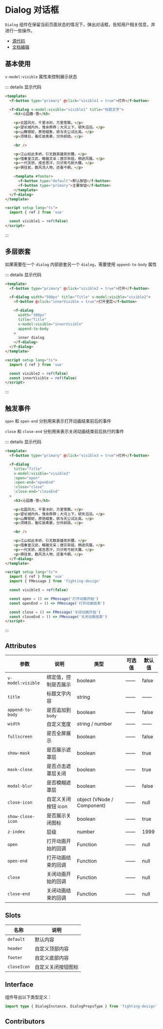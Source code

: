 # Dialog 对话框

`Dialog` 组件在保留当前页面状态的情况下，弹出对话框，告知用户相关信息，并进行一些操作。

- [源代码](https://github.com/FightingDesign/fighting-design/tree/master/packages/fighting-design/dialog)
- [文档编辑](https://github.com/FightingDesign/fighting-design/blob/master/docs/docs/components/dialog.md)

## 基本使用

`v-model:visible` 属性来控制展示状态

<demo1-vue />

::: details 显示代码

```html
<template>
  <f-button type="primary" @click="visible1 = true">打开</f-button>

  <f-dialog v-model:visible="visible1" title="标题文字">
    <h3>沁园春·雪</h3>

    <p>北国风光，千里冰封，万里雪飘。</p>
    <p>望长城内外，惟余莽莽；大河上下，顿失滔滔。</p>
    <p>山舞银蛇，原驰蜡象，欲与天公试比高。</p>
    <p>须晴日，看红装素裹，分外妖娆。</p>

    <br />

    <p>江山如此多娇，引无数英雄竞折腰。</p>
    <p>惜秦皇汉武，略输文采；唐宗宋祖，稍逊风骚。</p>
    <p>一代天骄，成吉思汗，只识弯弓射大雕。</p>
    <p>俱往矣，数风流人物，还看今朝。</p>

    <template #footer>
      <f-button type="default">默认按钮</f-button>
      <f-button type="primary">主要按钮</f-button>
    </template>
  </f-dialog>
</template>

<script setup lang="ts">
  import { ref } from 'vue'

  const visible1 = ref(false)
</script>
```

:::

## 多层嵌套

如果需要在一个 `dialog` 内部嵌套另一个 `dialog`，需要使用 `append-to-body` 属性

<demo2-vue />

::: details 显示代码

```html
<template>
  <f-button type="primary" @click="visible2 = true">打开</f-button>

  <f-dialog width="500px" title="Title" v-model:visible="visible2">
    <f-button @click="innerVisible = true">打开里层</f-button>

    <f-dialog
      width="300px"
      title="Title"
      v-model:visible="innerVisible"
      append-to-body
    >
      inner dialog
    </f-dialog>
  </f-dialog>
</template>

<script setup lang="ts">
  import { ref } from 'vue'

  const visible2 = ref(false)
  const innerVisible = ref(false)
</script>
```

:::

## 触发事件

`open` 和 `open-end` 分别用来表示打开动画结束前后的事件

`close` 和 `close-end` 分别用来表示关闭动画结束前后执行的事件

<demo3-vue />

::: details 显示代码

```html
<template>
  <f-button type="primary" @click="visible3 = true">打开</f-button>

  <f-dialog
    title="Title"
    v-model:visible="visible3"
    :open="open"
    :open-end="openEnd"
    :close="close"
    :close-end="closeEnd"
  >
    <h3>沁园春·雪</h3>

    <p>北国风光，千里冰封，万里雪飘。</p>
    <p>望长城内外，惟余莽莽；大河上下，顿失滔滔。</p>
    <p>山舞银蛇，原驰蜡象，欲与天公试比高。</p>
    <p>须晴日，看红装素裹，分外妖娆。</p>

    <br />

    <p>江山如此多娇，引无数英雄竞折腰。</p>
    <p>惜秦皇汉武，略输文采；唐宗宋祖，稍逊风骚。</p>
    <p>一代天骄，成吉思汗，只识弯弓射大雕。</p>
    <p>俱往矣，数风流人物，还看今朝。</p>
  </f-dialog>
</template>

<script setup lang="ts">
  import { ref } from 'vue'
  import { FMessage } from 'fighting-design'

  const visible3 = ref(false)

  const open = () => FMessage('打开动画开始')
  const openEnd = () => FMessage('打开动画结束')

  const close = () => FMessage('关闭动画开始')
  const closeEnd = () => FMessage('关闭动画结束')
</script>
```

:::

## Attributes

| 参数              | 说明                 | 类型                       | 可选值 | 默认值 |
| ----------------- | -------------------- | -------------------------- | ------ | ------ |
| `v-model:visible` | 绑定值，控制是否展示 | boolean                    | ——     | false  |
| `title`           | 标题文字内容         | string                     | ——     | ——     |
| `append-to-body`  | 是否追加到 `body`    | boolean                    | ——     | false  |
| `width`           | 自定义宽度           | string / number            | ——     | ——     |
| `fullscreen`      | 是否全屏展示         | boolean                    | ——     | false  |
| `show-mask`       | 是否展示遮罩层       | boolean                    | ——     | true   |
| `mask-close`      | 是否点击遮罩层关闭   | boolean                    | ——     | true   |
| `modal-blur`      | 是否模糊遮罩层       | boolean                    | ——     | false  |
| `close-icon`      | 自定义关闭按钮 icon  | object (VNode / Component) | ——     | null   |
| `show-close-icon` | 是否展示关闭图标     | boolean                    | ——     | true   |
| `z-index`         | 层级                 | number                     | ——     | 1999   |
| `open`            | 打开动画开始的回调   | Function                   | ——     | null   |
| `open-end`        | 打开动画结束的回调   | Function                   | ——     | null   |
| `close`           | 关闭动画开始的回调   | Function                   | ——     | null   |
| `close-end`       | 关闭动画结束的回调   | Function                   | ——     | null   |

## Slots

| 名称        | 说明               |
| ----------- | ------------------ |
| `default`   | 默认内容           |
| `header`    | 自定义顶部内容     |
| `footer`    | 自定义底部内容     |
| `closeIcon` | 自定义关闭按钮图标 |

## Interface

组件导出以下类型定义：

```ts
import type { DialogInstance, DialogPropsType } from 'fighting-design'
```

## Contributors

<a href="https://github.com/Tyh2001" target="_blank">
  <f-avatar round src="https://avatars.githubusercontent.com/u/73180970?v=4" />
</a>

<a href="https://github.com/wmasfoe" target="_blank">
  <f-avatar round src="https://avatars.githubusercontent.com/u/61968242?v=4" />
</a>

<a href="https://github.com/wmasfoe" target="_blank">
  <f-avatar round src="https://avatars.githubusercontent.com/u/40457081?v=4" />
</a>

<script setup lang="ts">
  import demo1Vue from './_demos/dialog/demo1.vue'
  import demo2Vue from './_demos/dialog/demo2.vue'
  import demo3Vue from './_demos/dialog/demo3.vue'
</script>
